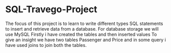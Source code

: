 # SQL-Travego-Project
The focus of this project is to learn to write different types SQL statements to insert and retrieve data from a database. For database storage we will use MySQL
Firstly i have created the tables and then inserted values
To give an insight we have two tables Passenger and Price and in some query i have used joins to join both the tables.
